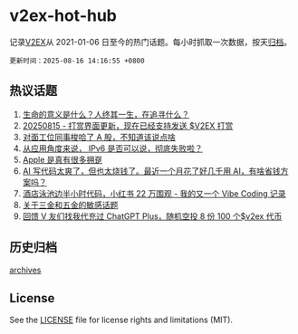 # v2ex-hot-hub

 记录[V2EX](https://www.v2ex.com/)从 2021-01-06 日至今的热门话题。每小时抓取一次数据，按天[归档](archives)。

`更新时间：2025-08-16 14:16:55 +0800`

## 热议话题

1. [生命的意义是什么？人终其一生，在追寻什么？](https://www.v2ex.com/t/1152709)
1. [20250815 - 打赏界面更新，现在已经支持发送 $V2EX 打赏](https://www.v2ex.com/t/1152735)
1. [对面工位同事梭哈了 A 股，不知道该说点啥](https://www.v2ex.com/t/1152661)
1. [从应用角度来说， IPv6 是否可以说，彻底失败啦？](https://www.v2ex.com/t/1152772)
1. [Apple 是真有很多拥趸](https://www.v2ex.com/t/1152797)
1. [AI 写代码太爽了，但也太烧钱了。最近一个月花了好几千用 AI，有啥省钱方案吗？](https://www.v2ex.com/t/1152721)
1. [酒店泳池边半小时代码，小红书 22 万围观 - 我的又一个 Vibe Coding 记录](https://www.v2ex.com/t/1152677)
1. [关于三金和五金的敏感话题](https://www.v2ex.com/t/1152701)
1. [回馈 V 友们找我代充过 ChatGPT Plus，随机空投 8 份 100 个$v2ex 代币](https://www.v2ex.com/t/1152838)

## 历史归档

[archives](archives)

## License

See the [LICENSE](LICENSE) file for license rights and limitations (MIT).
